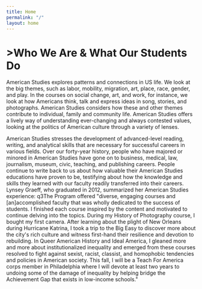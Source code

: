 ```yaml
---
title: Home
permalink: "/"
layout: home
---
```

<h1>>Who We Are & What Our Students Do</h1>

American Studies explores patterns and connections in US life. We look at the big themes, such as labor, mobility, migration, art, place, race, gender, and play. In the courses on social change, art, and work, for instance, we look at how Americans think, talk and express ideas in song, stories, and photographs. American Studies considers how these and other themes contribute to individual, family and community life.  American Studies offers a lively way of understanding ever-changing and always contested values,
looking at the politics of American culture through a variety of lenses.

American Studies stresses the development of advanced-level reading, writing, and analytical skills that are necessary for successful careers in various fields. Over our forty-year history, people who have majored or minored in American Studies have gone on to business, medical, law, journalism, museum, civic, teaching, and publishing careers. People continue to write back to us about how valuable their American Studies educations have proven to be, testifying about how the knowledge and skills they learned with our faculty readily transferred into their careers. Lynsey Graeff, who graduated in 2012, summarized her American Studies experience:
q3The Program offered "diverse, engaging courses and [an]accomplished faculty that was wholly dedicated to the success of students. I finished each course inspired by the content and motivated to continue delving into the topics. During my History of Photography course, I bought my first camera. After learning about the plight of New Orleans during Hurricane Katrina, I took a trip to the Big Easy to discover more about the city's rich culture and witness first-hand their resilience and devotion to rebuilding. In Queer American History and Ideal America, I gleaned more and more about institutionalized inequality and emerged from these courses resolved to fight against sexist, racist, classist, and homophobic tendencies and policies in American society. This fall, I will be a Teach For America corps member in Philadelphia where I will devote at least two years to undoing some of the damage of inequality by helping bridge the Achievement Gap that exists in low-income schools."
